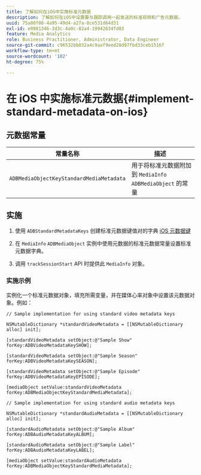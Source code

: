 ```yaml
---
title: 了解如何在iOS中实施标准元数据
description: 了解如何在iOS中设置要与跟踪调用一起发送的标准视频和广告元数据。
uuid: 75a80f08-4a95-49d4-a27a-8ce531d64d31
exl-id: e0981346-3d3c-4a0c-82a4-19942634fd03
feature: Media Analytics
role: Business Practitioner, Administrator, Data Engineer
source-git-commit: c96532bb032a4c9aaf9eed28d97fbd33ceb1516f
workflow-type: tm+mt
source-wordcount: '102'
ht-degree: 75%

---
```


# 在 iOS 中实施标准元数据{#implement-standard-metadata-on-ios}

## 元数据常量

| 常量名称 | 描述   |
|---|---|
| `ADBMediaObjectKeyStandardMediaMetadata` | 用于将标准元数据附加到 `MediaInfo ADBMediaObject` 的常量 |

## 实施

1. 使用 `ADBStandardMetadataKeys` 创建标准元数据键值对的字典
   [iOS 元数据键](/help/sdk-implement/track-av-playback/impl-std-metadata/ios-metadata-keys.md)

1. 在 `MediaInfo` `ADBMediaObject` 实例中使用元数据的标准元数据常量设置标准元数据字典。

1. 调用 `trackSessionStart` API 时提供此 `MediaInfo` 对象。

### 实施示例

实例化一个标准元数据对象，填充所需变量，并在媒体心率对象中设置该元数据对象。例如：

```
// Sample implementation for using standard video metadata keys 
 
NSMutableDictionary *standardVideoMetadata = [[NSMutableDictionary alloc] init]; 
 
[standardVideoMetadata setObject:@"Sample Show" forKey:ADBVideoMetadataKeySHOW]; 
 
[standardVideoMetadata setObject:@"Sample Season" forKey:ADBVideoMetadataKeySEASON]; 
 
[standardVideoMetadata setObject:@"Sample Episode" forKey:ADBVideoMetadataKeyEPISODE]; 
 
[mediaObject setValue:standardVideoMetadata forKey:ADBMediaObjectKeyStandardMediaMetadata];
```

```
// Sample implementation for using standard audio metadata keys 
 
NSMutableDictionary *standardAudioMetadata = [[NSMutableDictionary alloc] init];  
 
[standardAudioMetadata setObject:@"Sample Album"   forKey:ADBAudioMetadataKeyALBUM];  
 
[standardAudioMetadata setObject:@"Sample Label"   forKey:ADBAudioMetadataKeyLABEL]; 
 
[mediaObject setValue:standardAudioMetadata   forKey:ADBMediaObjectKeyStandardMediaMetadata];
```
